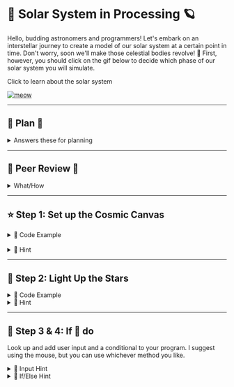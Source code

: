 # 🌌 Solar System in Processing 🪐

Hello, budding astronomers and programmers! Let's embark on an interstellar journey to create a model of our solar system at a certain point in time. Don't worry, soon we'll make those celestial bodies revolve! 🚀 First, however, you should click on the gif below to decide which phase of our solar system you will simulate. 


Click to learn about the solar system

<a href="https://youtu.be/TBikbn5XJhg?feature=shared"><img src="solar.gif" alt="meow" width="500" height="500"></a>

---
## 👻 Plan 👻

<details>
<summary>Answers these for planning</summary>
1. What are you going to build?
2. What colors will you use? 
3. What shapes will you use? 
4. What future actions will you want your planets/stars to do?
5. How will you know you are done?
6. How will you take risks while building?
7. What is the final product?
8. Who is doing what?
9. When will this be done?
10. What is your favorite time of the year?   
</details>

---

## 🎃 Peer Review 🎃

<details>
<summary>What/How</summary> 
Before moving on, you must have your idea/plan peer-reviewed by three other students
1. When Being reviewed:
- Create a flow chart of your program logic. 
- Explain how said logic will represent the science aspect of our solar system by doing x,y, and z,
- Explain how said logic will represent the artistic aspect of our solar system by doing x,y, and z credit.
<br>
<details>
    <summary> Flow Chart </summary>
<img src="flowchart.jpeg" alt="meow">
</details>
<br>
2. When Reviewing: Provide a grow, glow, and original comment 
</details>

---

## ⭐ Step 1: Set up the Cosmic Canvas

<details>
  <summary>👾 Code Example</summary>
<img src="space.png" height="500" width="700">
</details>
<br>

<details>
<summary> 🦮 Hint</summary> 
The `size(800, 600);` sets our universe's width and height. Feel free to make it bigger or smaller!
</details>

---

##  🌟  Step 2: Light Up the Stars
<details>
  <summary>👾 Code Example</summary>
    <img src="sun.png" >
</details>

<details>
  <summary> 🦮 Hint</summary>  
 The `ellipse(400, 300, 100, 100);` function draws the sun. The first two values set the position (x,y), and the last two values set the width and height of the ellipse.
 <br>
<img src="ellipse.png" alt="meow" >
You already have been making flow charts and using conditionals! here is a basic condition in Java!
<br>
<br>
</details>

---

## 🌲 Step 3 & 4:  If 🐁 do
Look up and add user input and a conditional to your program. I suggest using the mouse, but you can use whichever method you like. 

<details>
  <summary>🌟 Input Hint</summary>
    Input is the first thing I think about. What data does the program need? Check out this link to see how processing allows a programmer to create interactive works of art!
    <br>
    <br>
    <a href="https://processing.org/examples/mousefunctions.html" > Processing Mouse Example </a>
</details>

<details>
  <summary> 🦮 If/Else Hint</summary>
   If statements in Java are the same as in every language. The only change is in the structure of the words, i.e., syntax.
  
<details>
    <summary> Flow Chart </summary>
<img src="flowchart.jpeg" alt="meow">
</details>

<details>
    <summary>Here is the actual Java code! </summary>
    <img src="java_if_code.png" alt="meow" >
</details>
 
---

## 🪐 Step 5: Add All Components 

Can you add the moons, asteroid belts, or scale planet sizes? Soon, we will make this
solar system spin :) Perhaps the stars are just coming to life, or it's the end of the solar system.

<details>
    <summary>Am I Done Check List</summary>
        [ ] Peer review document
        [ ] Flow Chart
        [ ] User input used
        [ ] Conditional Statement used
        [ ] Art aspect clear
        [ ] Science aspect clear
        [ ] 3 unique shapes
        [ ] 3 unique colors
        [ ] Video Reflection
        [ ] Pick presentation 
</details>

## 🦊 Step 6: Presentations
Pick a topic below to research, demo, and teach your classmates. This will happen, in the next class!
<details>
    <summary>Present</summary>   
        [ ] Sequence
        [ ] Input
        [ ] Parameters
        [ ] Conditionals
        [ ] Data types
        <br>
        You will be required to give a short assessment at the end of the presentation. The class average of your assessment will be your presentation grade! You may not go over 10 mins. The format is however you wish to teach!
</details>






